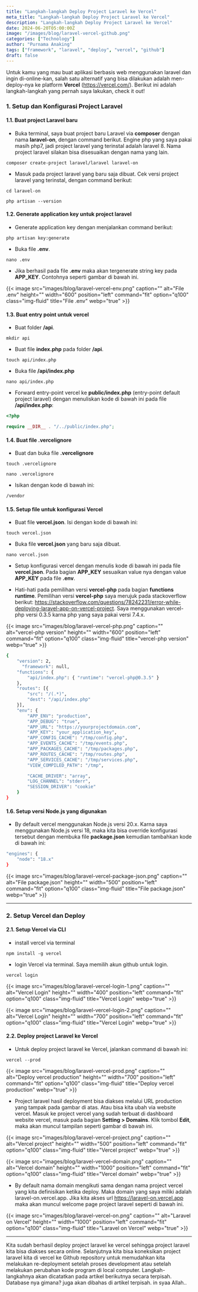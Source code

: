 ```yaml
---
title: "Langkah-langkah Deploy Project Laravel ke Vercel"
meta_title: "Langkah-langkah Deploy Project Laravel ke Vercel"
description: "Langkah-langkah Deploy Project Laravel ke Vercel"
date: 2024-06-20T05:00:00Z
image: "/images/blog/laravel-vercel-github.png"
categories: ["Technology"]
author: "Purnama Anaking"
tags: ["framework", "laravel", "deploy", "vercel", "github"]
draft: false
---
```


Untuk kamu yang mau buat aplikasi berbasis web menggunakan laravel dan ingin di-online-kan, salah satu alternatif yang bisa dilakukan adalah men-deploy-nya ke platform **Vercel** (https://vercel.com/). Berikut ini adalah langkah-langkah yang pernah saya lakukan, check it out!

### 1. Setup dan Konfigurasi Project Laravel

#### 1.1. Buat project Laravel baru

- Buka terminal, saya buat project baru Laravel via **composer** dengan nama **laravel-on**, dengan command berikut. Engine php yang saya pakai masih php7, jadi project laravel yang terinstal adalah laravel 8. Nama project laravel silakan bisa disesuaikan dengan nama yang lain.

```
composer create-project laravel/laravel laravel-on
```

- Masuk pada project laravel yang baru saja dibuat. Cek versi project laravel yang terinstal, dengan command berikut:

```
cd laravel-on
```

```
php artisan --version
```

#### 1.2. Generate application key untuk project laravel

- Generate application key dengan menjalankan command berikut:

```
php artisan key:generate
```

- Buka file **.env**.

```
nano .env
```

- Jika berhasil pada file **.env** maka akan tergenerate string key pada **APP_KEY**. Contohnya seperti gambar di bawah ini.

{{< image src="images/blog/laravel-vercel-env.png" caption="" alt="File .env" height="" width="600" position="left" command="fit" option="q100" class="img-fluid" title="File .env"  webp="true" >}}

#### 1.3. Buat entry point untuk vercel

- Buat folder **/api**.

```
mkdir api

```

- Buat file **index.php** pada folder **/api**.

```
touch api/index.php

```

- Buka file **/api/index.php**

```
nano api/index.php

```

- Forward entry-point vercel ke **public/index.php** (entry-point default project laravel) dengan menuliskan kode di bawah ini pada file **/api/index.php**:

```php
<?php

require __DIR__ . "/../public/index.php";
```

#### 1.4. Buat file .vercelignore

- Buat dan buka file **.vercelignore**

```
touch .vercelignore
```

```
nano .vercelignore
```

- Isikan dengan kode di bawah ini:

```bash
/vendor
```

#### 1.5. Setup file untuk konfigurasi Vercel

- Buat file **vercel.json**. Isi dengan kode di bawah ini:

```
touch vercel.json
```

- Buka file **vercel.json** yang baru saja dibuat.

```
nano vercel.json
```

- Setup konfigurasi vercel dengan menulis kode di bawah ini pada file **vercel.json**. Pada bagian **APP_KEY** sesuaikan value nya dengan value **APP_KEY** pada file **.env**.

- Hati-hati pada pemilihan versi **vercel-php** pada bagian **functions runtime**. Pemilihan versi **vercel-php** saya merujuk pada stackoverflow berikut: https://stackoverflow.com/questions/78242231/error-while-deploying-laravel-app-on-vercel-project. Saya menggunakan vercel-php versi 0.3.5 karna php yang saya pakai versi 7.4.x.

{{< image src="images/blog/laravel-vercel-php.png" caption="" alt="vercel-php version" height="" width="600" position="left" command="fit" option="q100" class="img-fluid" title="vercel-php version"  webp="true" >}}

```bash
{
    "version": 2,
      "framework": null,
    "functions": {
        "api/index.php": { "runtime": "vercel-php@0.3.5" }
    },
    "routes": [{
        "src": "/(.*)",
        "dest": "/api/index.php"
    }],
    "env": {
        "APP_ENV": "production",
        "APP_DEBUG": "true",
        "APP_URL": "https://yourprojectdomain.com",
        "APP_KEY": "your_application_key",
        "APP_CONFIG_CACHE": "/tmp/config.php",
        "APP_EVENTS_CACHE": "/tmp/events.php",
        "APP_PACKAGES_CACHE": "/tmp/packages.php",
        "APP_ROUTES_CACHE": "/tmp/routes.php",
        "APP_SERVICES_CACHE": "/tmp/services.php",
        "VIEW_COMPILED_PATH": "/tmp",

        "CACHE_DRIVER": "array",
        "LOG_CHANNEL": "stderr",
        "SESSION_DRIVER": "cookie"
    }
}
```

#### 1.6. Setup versi Node.js yang digunakan

- By default vercel menggunakan Node.js versi 20.x. Karna saya menggunakan Node.js versi 18, maka kita bisa override konfigurasi tersebut dengan membuka file **package.json** kemudian tambahkan kode di bawah ini:

```bash
"engines": {
    "node": "18.x"
}
```

{{< image src="images/blog/laravel-vercel-package-json.png" caption="" alt="File package.json" height="" width="500" position="left" command="fit" option="q100" class="img-fluid" title="File package.json"  webp="true" >}}

---

### 2. Setup Vercel dan Deploy

#### 2.1. Setup Vercel via CLI

- install vercel via terminal

```
npm install -g vercel
```

- login Vercel via terminal. Saya memilih akun github untuk login.

```
vercel login
```

{{< image src="images/blog/laravel-vercel-login-1.png" caption="" alt="Vercel Login" height="" width="400" position="left" command="fit" option="q100" class="img-fluid" title="Vercel Login"  webp="true" >}}

{{< image src="images/blog/laravel-vercel-login-2.png" caption="" alt="Vercel Login" height="" width="700" position="left" command="fit" option="q100" class="img-fluid" title="Vercel Login"  webp="true" >}}

#### 2.2. Deploy project Laravel ke Vercel

- Untuk deploy project laravel ke Vercel, jalankan command di bawah ini:

```
vercel --prod
```

{{< image src="images/blog/laravel-vercel-prod.png" caption="" alt="Deploy vercel production" height="" width="700" position="left" command="fit" option="q100" class="img-fluid" title="Deploy vercel production"  webp="true" >}}

- Project laravel hasil deployment bisa diakses melalui URL production yang tampak pada gambar di atas. Atau bisa kita ubah via website vercel. Masuk ke project vercel yang sudah terbuat di dashboard website vercel, masuk pada bagian **Setting > Domains**. Klik tombol **Edit**, maka akan muncul tampilan seperti gambar di bawah ini.

{{< image src="images/blog/laravel-vercel-project.png" caption="" alt="Vercel project" height="" width="500" position="left" command="fit" option="q100" class="img-fluid" title="Vercel project"  webp="true" >}}

{{< image src="images/blog/laravel-vercel-domain.png" caption="" alt="Vercel domain" height="" width="1000" position="left" command="fit" option="q100" class="img-fluid" title="Vercel domain"  webp="true" >}}

- By default nama domain mengikuti sama dengan nama project vercel yang kita definisikan ketika deploy. Maka domain yang saya miliki adalah laravel-on.vercel.app. Jika kita akses url https://laravel-on.vercel.app maka akan muncul welcome page project laravel seperti di bawah ini.

{{< image src="images/blog/laravel-vercel-on.png" caption="" alt="Laravel on Vercel" height="" width="1000" position="left" command="fit" option="q100" class="img-fluid" title="Laravel on Vercel"  webp="true" >}}

---

Kita sudah berhasil deploy project laravel ke vercel sehingga project laravel kita bisa diakses secara online. Selanjutnya kita bisa koneksikan project laravel kita di vercel ke Github repository untuk memudahkan kita melakukan re-deployment setelah proses development atau setelah melakukan perubahan kode program di local computer. Langkah-langkahnya akan dicatatkan pada artikel berikutnya secara terpisah. Database nya gimana? juga akan dibahas di artikel terpisah. in syaa Allah..
